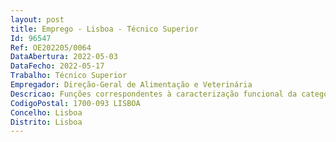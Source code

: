 ```yaml
--- 
layout: post
title: Emprego - Lisboa - Técnico Superior
Id: 96547
Ref: OE202205/0064
DataAbertura: 2022-05-03
DataFecho: 2022-05-17
Trabalho: Técnico Superior
Empregador: Direção-Geral de Alimentação e Veterinária
Descricao: Funções correspondentes à caracterização funcional da categoria de técnico superior, constantes no Anexo a que se refere o n.º 2 do artigo 88.º da LTFP, aprovada pela Lei n.º 35 2014 de 20 de junho  designadamente  Ref. A) – 1 posto de trabalho   Efetuar ações de acompanhamento e formular propostas e recomendações relativas ao controlo de Programas Nacionais e Comunitários, incluindo a coordenação e a gestão do Programa Medidas Veterinárias e o acompanhamento da Agenda Terra Futura.Detalhe  Acompanhamento e controlo da execução de programas nacionais e comunitários  Monitorização da execução dos programas (reporte periódico com vista à análise de dados, pedidos de informação  conciliação de dados de faturas de testes e registos na BD)  Elaboração de reportes financeiros, de acordo com os modelos estabelecidos nos Programas  Produção de estimativas sobre reembolso  Elaboração de análise sobre as componentes comunitárias e nacionais para efeitos de proposta de Orçamentos  Atualização Revisão da estrutura de suporte à Base de Dados Medidas Veterinárias  Preparação de documentação de suporte à submissão dos pedidos de pagamento  Análise da legislação no âmbito dos regulamentos comunitários relativos  ao financiamento comunitário das intervenções de emergência e do combate a certas doenças.BD i singa  Atualização da lista de utilizadores i singa (Recolha de pedidos de pagamento e Validação de pedidos de pagamentos  Monitorização da validação de pedidos de pagamento i singa  Acompanhamento dos utilizadores para resolução de ocorrências na BD i singa.Ref. B)   2 postos de trabalho   Atividade   Assegurar a coordenação da elaboração dos instrumentos de planeamento, gestão e avaliação da DGAV nomeadamente do Plano, Relatório de atividades e QUAR.Detalhe  Colaborar na preparação de documentos de gestão, propondo objetivos estratégicos e operacionais, indicadores e metas para os variados âmbitos da atividade organizacional  Desenvolver os procedimentos e os instrumentos necessários ao planeamento e acompanhamento estratégico e operacional, no âmbito do ciclo de gestão  Elaborar e implementar a utilização de instrumentos de apoio à gestão  Monitorizar a execução das atividades planeadas  Produção de relatórios sobre as monitorizações efetuadas com vista ao desenvolvimento de propostas que suportem as tomadas de decisão  Colaborar na elaboração e acompanhamento de projetos e planos.
CodigoPostal: 1700-093 LISBOA
Concelho: Lisboa
Distrito: Lisboa
--- 
```

